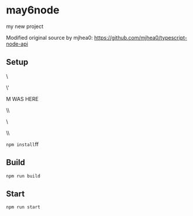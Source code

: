# may6node

my new project

Modified original source by mjhea0: https://github.com/mjhea0/typescript-node-api

## Setup

























\













































\\\'









M WAS HERE

















































\\\

































\\








\\\






























`npm install`ff












## Build







`npm run build`





## Start

`npm run start`



